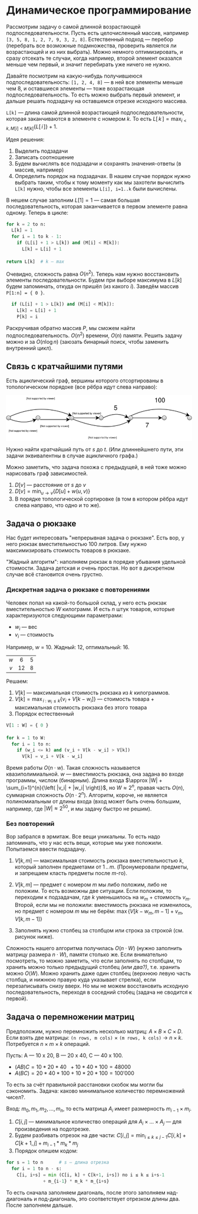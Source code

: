 # Динамическое программирование

Рассмотрим задачу о самой длинной возрастающей подпоследовательности. Пусть есть целочисленный массив, например `[3, 5, 8, 1, 2, 7, 9, 3, 2, 8]`. Естественный подход — перебор (перебрать все возможные подмножества, проверить является ли возрастающей и из них выбрать). Можно немного оптимизировать, и сразу отсекать те случаи, когда например, второй элемент оказался меньше чем первый, и значит перебирать уже ничего не нужно.

Давайте посмотрим на какую-нибудь получившеюся подпоследовательность: `[1, 2, 4, 8]` — в ней все элементы меньше чем 8, и оставшиеся элементы — тоже возрастающая подпоследовательность. То есть можно выбрать первый элемент, и дальше решать подзадачу на оставшемся отрезке исходного массива.

`L[k]` — длина самой длинной возрастающей подпоследовательности, которая заканчиваются в элементе с номером $k$. То есть $L[\,k\,] = \max_{i < k, M[i] < M[k]}{ \{ L[\,i\,] \} }  + 1$.


Идея решения:

1. Выделить подзадачи
2. Записать соотношение
3. Будем вычислять все подзадачи и сохранять значения-ответы (в массив, например)
4. Определить порядок на подзадачах. В нашем случае порядок нужно выбрать таким, чтобы к тому моменту как мы захотели вычислить `L[k]` нужно, чтобы все элементы `L[i], i=1..k` были вычислены.

В нешем случае заполним $L[1] = 1$ — самая большая последовательность, которая заканчивается в первом элементе равна одному. Теперь в цикле:

```python
for k = 2 to n:
  L[k] = 1
  for i = 1 to k - 1:
    if (L[i] + 1 > L[k]) and (M[i] < M[k]):
      L[k] = L[i] + 1

return L[k]  # k — max
```

Очевидно, сложность равна $O(n^2)$. Теперь нам нужно восстановить элементы последовательности. Будем при выборе максимума в $L[k]$ будем запоминать, откуда он пришёл (из какого $i$). Заведём массив `P[1:n] = { 0 }`.

```python
  if (L[i] + 1 > L[k]) and (M[i] < M[k]):
    L[k] = L[i] + 1
    P[k] = i
```

Раскручивая обратно массив $P$, мы сможем найти подпоследовательность. $O(n^2)$ времени, $O(n)$ памяти. Решить задачу можно и за $O(n \log n)$ (заюзать бинарный поиск, чтобы заменить внутренний цикл).

## Связь с кратчайшими путями

Есть ациклический граф, вершины которого отсортированы в топологическом порядоке (все рёбра идут слева направо):

<img src="lecture_pic1.svg" alt="граф" align="center"/>

Нужно найти кратчайший путь от $s$ до $t$. (Или длиннейшнего пути, эти задачи эквивалентны в случае ацикличного графа.)

Можно заметить, что задача похожа с предыдущей, в ней тоже можно нарисовать граф зависимостей.

1. $D[v]$ — расстояние от $s$ до $v$
2. $D[v] = \min_{u \rightarrow v}{ \{ D[u] + w(u, v) \} }$
3. В порядке топологической сортировке (в том в котором рёбра идут слева направо, что одно и то же).

## Задача о рюкзаке

Нас будет интересовать "непрерывная задача о рюкзаке". Есть вор, у него рюкзак вместительностью 100 литров. Ему нужно максимизировать стоимость товаров в рюкзаке.

"Жадный алгоритм": наполняем рюкзак в порядке убывания удельной стоимости. Задача детская и очень простая. Но вот в дискретном случае всё становится очень грустно.

### Дискретная задача о рюкзаке с повторениями

Человек попал на какой-то большой склад, у него есть рюкзак вместительностью $W$ килограмм. И есть $n$ штук товаров, которые характеризуются следующими параметрами:

- $w_i$ — вес
- $v_i$ — стоимость

Например, $w$ = 10. Жадный: 12, оптимальный: 16.

|       |    |   |
|:-----:|:--:|:-:|
| ${w}$ | 6  | 5 |
| ${v}$ | 12 | 8 |

Решаем:
1. $V[k]$ — максимальная стоимость рюкзака из $k$ килограммов.
2. $V[k] = \max_{\, i\ :\ w_i \leqslant k}{ \{ v_i + V[k - w_i] \} }$ — стоимость товара + максимальная стоимость рюкзака без этого товара
3. Порядок естественный


```python
V[1 : W] = { 0 }

for k = 1 to W:
  for i = 1 to n:
    if (w_i <= k) and (v_i + V[k - w_i] > V[k])
      V[k] = v_i + V[k - w_i]
```

Время работы $O(n \cdot w)$. Такая сложность называется квазиполимиальной. $w$ — вместимость рюкзака, она задана во входе программы, числом (бинарным). Длина входа $\approx |W| + \sum_{i=1}^{n}{\left( |v_i| + |w_i| \right)}$, но $W \approx 2^n$, правая часть $O(n)$, суммарная сложность $O(n\cdot 2^n)$. Алгоритм, короче, не является полиномиальным от длины входа (вход может быть очень большим, например, где $|W| \approx 2^50$, и мы задачу быстро не решим).

### Без повторений

Вор забрался в эрмитаж. Все вещи уникальны. То есть надо запоминать, что у нас есть вещи, которые мы уже положили. Попытаемся ввести подзадачу.

1. $V[k, m]$ — максимальная стоимость рюкзака вместительностью $k$, который заполнен предметами от $1\,..\,m$. (Пронумеровали предметы, и запрещаем класть предметы после $m$-го).

2. $V[k, m]$ — предмет с номером $m$ мы либо положим, либо не положим. То есть возможны две ситуации. Если положим, то переходим к подзадачам, где $k$ уменьшилось на $w_m$ + стоимость $v_m$. Второй, если мы не положили: вместимость рюкзака не изменилось, но предмет с номером $m$ мы не берём: $\max{\{ V[k - w_m, m - 1] + v_m, V[k, m-1]\}}$

3. Заполнять нужно столбец за столбцом или строка за строкой (см. рисунок ниже).

Сложность нашего алгоритма получилась $O(n \cdot W)$ (нужно заполнить матрицу размера $n \cdot W$), памяти столько же. Если внимательно посмотреть, то можно заметить, что если заполнять по столбцам, то хранить можно только предыдущий столбец _(или два?)_, т.е. хранить можно $O(W)$. Можно хранить даже один столбец (верхнюю левую часть столбца, и нижнюю правую куда указывает стрелка), если перезаписывать снизу вверх. Но мы не можем восстановить исходную последовательность, переходя в соседний стобец (задача не сводится к первой).

## Задача о перемножении матриц

Предположим, нужно перемножить несколько матриц: $A \times B \times C \times D$. Если взять две матрицы: `(n rows, m cols)` $\times$ `(m rows, k cols)` $\rightarrow$ $n \times k$. Потребуетcя $n \times m \times k$ операций.

Пусть: A — 10 x 20, B — 20 x 40, C — 40 x 100.
* $(AB)C = 10*20*40\ \ + 10*40*100 = 48000$
* $A(BC) = 20*40*100 + 10*20*100 = 100'000$

То есть за счёт правильной расстановки скобок мы могли бы сэкономить. Задача: каково минимальное количество перемножений чисел?.

Вход: $m_0, m_1, m_2, \ldots, m_n$, то есть матрица $A_i$ имеет размерность $m_{i-1} \times m_i$.

1. $C[i, j]$ — минимальное количество операций для $A_i \times \ldots \times A_j$ — для произведения на подотрезке.
2. Будем разбивать отрезок на две части: $C[i, j] = \min_{i \leqslant k \leqslant j - 1}{C[i, k] + C[k + 1, j]} + m_{i-1} * m_k * m_j$
3. Порядок опишем кодом:

```python
for s = 1 to n      # s — длина отрезка
  for i = 1 to n - s:
    C[i, i+s] = min (C[i, k] + C[k+1, i+s]) по i ≤ k ≤ i+s-1
              + m_{i-1} * m_k * m_{i+s}
```

То есть сначала заполняем диагональ, после этого заполняем над-диагональ и под-диагональ, это соответствует отрезком длины два. После заполняем дальше.
